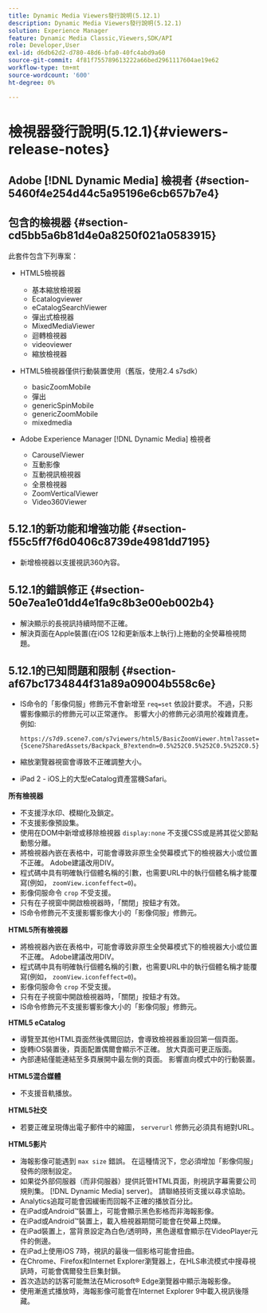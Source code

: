 ```yaml
---
title: Dynamic Media Viewers發行說明(5.12.1)
description: Dynamic Media Viewers發行說明(5.12.1)
solution: Experience Manager
feature: Dynamic Media Classic,Viewers,SDK/API
role: Developer,User
exl-id: d6db62d2-d780-48d6-bfa0-40fc4abd9a60
source-git-commit: 4f81f755789613222a66bed2961117604ae19e62
workflow-type: tm+mt
source-wordcount: '600'
ht-degree: 0%

---
```


# 檢視器發行說明(5.12.1){#viewers-release-notes}

## Adobe [!DNL Dynamic Media] 檢視者 {#section-5460f4e254d44c5a95196e6cb657b7e4}

## 包含的檢視器 {#section-cd5bb5a6b81d4e0a8250f021a0583915}

此套件包含下列專案：

* HTML5檢視器

   * 基本縮放檢視器
   * Ecatalogviewer
   * eCatalogSearchViewer
   * 彈出式檢視器
   * MixedMediaViewer
   * 迴轉檢視器
   * videoviewer
   * 縮放檢視器

* HTML5檢視器僅供行動裝置使用（舊版，使用2.4 s7sdk）

   * basicZoomMobile
   * 彈出
   * genericSpinMobile
   * genericZoomMobile
   * mixedmedia

* Adobe Experience Manager [!DNL Dynamic Media] 檢視者

   * CarouselViewer
   * 互動影像
   * 互動視訊檢視器
   * 全景檢視器
   * ZoomVerticalViewer
   * Video360Viewer

## 5.12.1的新功能和增強功能 {#section-f55c5ff7f6d0406c8739de4981dd7195}

* 新增檢視器以支援視訊360內容。

## 5.12.1的錯誤修正 {#section-50e7ea1e01dd4e1fa9c8b3e00eb002b4}

* 解決顯示的長視訊持續時間不正確。
* 解決頁面在Apple裝置(在iOS 12和更新版本上執行)上捲動的全熒幕檢視問題。

## 5.12.1的已知問題和限制 {#section-af67bc1734844f31a89a09004b558c6e}

* IS命令的「影像伺服」修飾元不會新增至 `req=set` 依設計要求。 不過，只影響影像顯示的修飾元可以正常運作。 影響大小的修飾元必須用於複雜資產。 例如: 

  `https://s7d9.scene7.com/s7viewers/html5/BasicZoomViewer.html?asset= {Scene7SharedAssets/Backpack_B?extendn=0.5%252C0.5%252C0.5%252C0.5}`

* 縮放瀏覽器視窗會導致不正確調整大小。
* iPad 2 - iOS上的大型eCatalog資產當機Safari。

**所有檢視器**

* 不支援浮水印、模糊化及鎖定。
* 不支援影像預設集。
* 使用在DOM中新增或移除檢視器 `display:none` 不支援CSS或是將其從父節點動態分離。
* 將檢視器內嵌在表格中，可能會導致非原生全熒幕模式下的檢視器大小或位置不正確。 Adobe建議改用DIV。
* 程式碼中具有明確執行個體名稱的引數，也需要URL中的執行個體名稱才能覆寫(例如， `zoomView.iconfeffect=0`)。
* 影像伺服命令 `crop` 不受支援。
* 只有在子視窗中開啟檢視器時，「關閉」按鈕才有效。
* IS命令修飾元不支援影響影像大小的「影像伺服」修飾元。

**HTML5所有檢視器**

* 將檢視器內嵌在表格中，可能會導致非原生全熒幕模式下的檢視器大小或位置不正確。 Adobe建議改用DIV。
* 程式碼中具有明確執行個體名稱的引數，也需要URL中的執行個體名稱才能覆寫(例如， `zoomView.iconfeffect=0`)。
* 影像伺服命令 `crop` 不受支援。
* 只有在子視窗中開啟檢視器時，「關閉」按鈕才有效。
* IS命令修飾元不支援影響影像大小的「影像伺服」修飾元。

**HTML5 eCatalog**

* 導覽至其他HTML頁面然後偶爾回訪，會導致檢視器重設回第一個頁面。
* 旋轉iOS裝置後，頁面配置偶爾會顯示不正確。 放大頁面可更正版面。
* 內部連結僅能連結至多頁展開中最左側的頁面。 影響直向模式中的行動裝置。

**HTML5混合媒體**

* 不支援音軌播放。

**HTML5社交**

* 若要正確呈現傳出電子郵件中的縮圖， `serverurl` 修飾元必須具有絕對URL。

**HTML5影片**

* 海報影像可能遇到 `max size` 錯誤。 在這種情況下，您必須增加「影像伺服」發佈的限制設定。
* 如果從外部伺服器（而非伺服器）提供託管HTML頁面，則視訊字幕需要公司規則集。 [!DNL Dynamic Media] server)。 請聯絡技術支援以尋求協助。
* Analytics追蹤可能會因緩衝而回報不正確的播放百分比。
* 在iPad或Android™裝置上，可能會顯示黑色影格而非海報影像。
* 在iPad或Android™裝置上，載入檢視器期間可能會在熒幕上閃爍。
* 在iPad裝置上，當背景設定為白色/透明時，黑色邊框會顯示在VideoPlayer元件的側邊。
* 在iPad上使用iOS 7時，視訊的最後一個影格可能會扭曲。
* 在Chrome、Firefox和Internet Explorer瀏覽器上，在HLS串流模式中搜尋視訊時，可能會偶爾發生巨集封鎖。
* 首次造訪的訪客可能無法在Microsoft® Edge瀏覽器中顯示海報影像。
* 使用漸進式播放時，海報影像可能會在Internet Explorer 9中載入視訊後隱藏。
